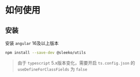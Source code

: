 # 如何使用

## 安装

安装 `angular` 16及以上版本

```sh
npm install --save-dev @sleeko/utils
```

> 由于 `typescript` 5.x版本变化，需要开启 `ts.config.json` 的 `useDefineForClassFields` 为 `false`
